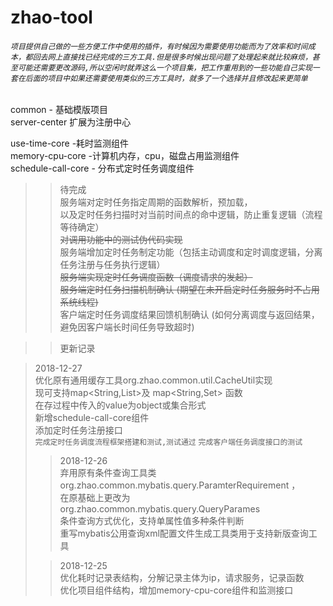 # zhao-tool

###### `项目提供自己做的一些方便工作中使用的插件，有时候因为需要使用功能而为了效率和时间成本，都回去网上直接找已经完成的三方工具.但是很多时候出现问题了处理起来就比较麻烦，甚至可能还需要更改源码,所以空闲时就弄这么一个项目集，把工作重用到的一些功能自己实现一套在后面的项目中如果还需要使用类似的三方工具时，就多了一个选择并且修改起来更简单`    

common - 基础模版项目  
server-center 扩展为注册中心  
    
use-time-core -耗时监测组件  
memory-cpu-core -计算机内存，cpu，磁盘占用监测组件  
schedule-call-core - 分布式定时任务调度组件  

>>待完成  
	服务端对定时任务指定周期的函数解析，预加载，  
	以及定时任务扫描时对当前时间点的命中逻辑，防止重复逻辑（流程等待确定）  
	~~对调用功能中的测试伪代码实现~~    
	服务端增加定时任务制定功能（包括主动调度和定时调度逻辑，分离任务注册与任务执行逻辑）  
	~~服务端实现定时任务调度函数（调度请求的发起）~~     
	~~服务端定时任务扫描机制确认 (期望在未开启定时任务服务时不占用系统线程)~~     
	客户端定时任务调度结果回馈机制确认 (如何分离调度与返回结果，避免因客户端长时间任务导致超时)    
  
  
>>更新记录  
  
>2018-12-27  
	优化原有通用缓存工具org.zhao.common.util.CacheUtil实现  
	现可支持map<String,List<Object>>及 map<String,Set<Object>> 函数  
	在存过程中传入的value为object或集合形式  
	新增schedule-call-core组件  
	添加定时任务注册接口  
	`完成定时任务调度流程框架搭建和测试,测试通过` 
	`完成客户端任务调度接口的测试`  
	
>2018-12-26  
	弃用原有条件查询工具类  
	org.zhao.common.mybatis.query.ParamterRequirement ，  
	在原基础上更改为  
	org.zhao.common.mybatis.query.QueryParames  
	条件查询方式优化，支持单属性值多种条件判断  
	重写mybatis公用查询xml配置文件生成工具类用于支持新版查询工具  
	  
  
>2018-12-25  
	优化耗时记录表结构，分解记录主体为ip，请求服务，记录函数  
	优化项目组件结构，增加memory-cpu-core组件和监测接口
